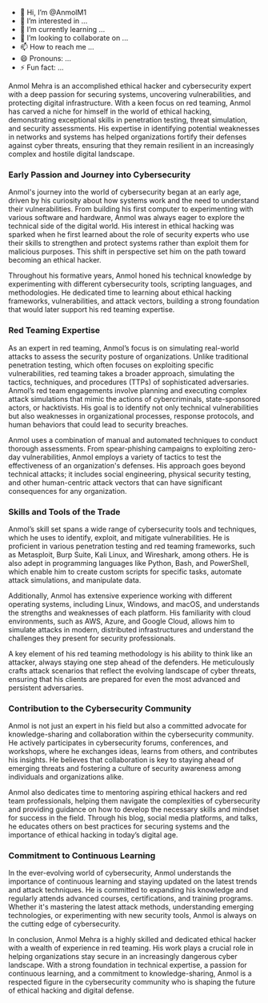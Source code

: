 - 👋 Hi, I’m @AnmolM1
- 👀 I’m interested in ...
- 🌱 I’m currently learning ...
- 💞️ I’m looking to collaborate on ...
- 📫 How to reach me ...
- 😄 Pronouns: ...
- ⚡ Fun fact: ...

<!---
AnmolM1/AnmolM1 is a ✨ special ✨ repository because its `README.md` (this file) appears on your GitHub profile.
You can click the Preview link to take a look at your changes.
--->
Anmol Mehra is an accomplished ethical hacker and cybersecurity expert with a deep passion for securing systems, uncovering vulnerabilities, and protecting digital infrastructure. With a keen focus on red teaming, Anmol has carved a niche for himself in the world of ethical hacking, demonstrating exceptional skills in penetration testing, threat simulation, and security assessments. His expertise in identifying potential weaknesses in networks and systems has helped organizations fortify their defenses against cyber threats, ensuring that they remain resilient in an increasingly complex and hostile digital landscape.

### Early Passion and Journey into Cybersecurity

Anmol's journey into the world of cybersecurity began at an early age, driven by his curiosity about how systems work and the need to understand their vulnerabilities. From building his first computer to experimenting with various software and hardware, Anmol was always eager to explore the technical side of the digital world. His interest in ethical hacking was sparked when he first learned about the role of security experts who use their skills to strengthen and protect systems rather than exploit them for malicious purposes. This shift in perspective set him on the path toward becoming an ethical hacker.

Throughout his formative years, Anmol honed his technical knowledge by experimenting with different cybersecurity tools, scripting languages, and methodologies. He dedicated time to learning about ethical hacking frameworks, vulnerabilities, and attack vectors, building a strong foundation that would later support his red teaming expertise.

### Red Teaming Expertise

As an expert in red teaming, Anmol’s focus is on simulating real-world attacks to assess the security posture of organizations. Unlike traditional penetration testing, which often focuses on exploiting specific vulnerabilities, red teaming takes a broader approach, simulating the tactics, techniques, and procedures (TTPs) of sophisticated adversaries. Anmol’s red team engagements involve planning and executing complex attack simulations that mimic the actions of cybercriminals, state-sponsored actors, or hacktivists. His goal is to identify not only technical vulnerabilities but also weaknesses in organizational processes, response protocols, and human behaviors that could lead to security breaches.

Anmol uses a combination of manual and automated techniques to conduct thorough assessments. From spear-phishing campaigns to exploiting zero-day vulnerabilities, Anmol employs a variety of tactics to test the effectiveness of an organization's defenses. His approach goes beyond technical attacks; it includes social engineering, physical security testing, and other human-centric attack vectors that can have significant consequences for any organization.

### Skills and Tools of the Trade

Anmol’s skill set spans a wide range of cybersecurity tools and techniques, which he uses to identify, exploit, and mitigate vulnerabilities. He is proficient in various penetration testing and red teaming frameworks, such as Metasploit, Burp Suite, Kali Linux, and Wireshark, among others. He is also adept in programming languages like Python, Bash, and PowerShell, which enable him to create custom scripts for specific tasks, automate attack simulations, and manipulate data.

Additionally, Anmol has extensive experience working with different operating systems, including Linux, Windows, and macOS, and understands the strengths and weaknesses of each platform. His familiarity with cloud environments, such as AWS, Azure, and Google Cloud, allows him to simulate attacks in modern, distributed infrastructures and understand the challenges they present for security professionals.

A key element of his red teaming methodology is his ability to think like an attacker, always staying one step ahead of the defenders. He meticulously crafts attack scenarios that reflect the evolving landscape of cyber threats, ensuring that his clients are prepared for even the most advanced and persistent adversaries.

### Contribution to the Cybersecurity Community

Anmol is not just an expert in his field but also a committed advocate for knowledge-sharing and collaboration within the cybersecurity community. He actively participates in cybersecurity forums, conferences, and workshops, where he exchanges ideas, learns from others, and contributes his insights. He believes that collaboration is key to staying ahead of emerging threats and fostering a culture of security awareness among individuals and organizations alike.

Anmol also dedicates time to mentoring aspiring ethical hackers and red team professionals, helping them navigate the complexities of cybersecurity and providing guidance on how to develop the necessary skills and mindset for success in the field. Through his blog, social media platforms, and talks, he educates others on best practices for securing systems and the importance of ethical hacking in today’s digital age.

### Commitment to Continuous Learning

In the ever-evolving world of cybersecurity, Anmol understands the importance of continuous learning and staying updated on the latest trends and attack techniques. He is committed to expanding his knowledge and regularly attends advanced courses, certifications, and training programs. Whether it's mastering the latest attack methods, understanding emerging technologies, or experimenting with new security tools, Anmol is always on the cutting edge of cybersecurity.

In conclusion, Anmol Mehra is a highly skilled and dedicated ethical hacker with a wealth of experience in red teaming. His work plays a crucial role in helping organizations stay secure in an increasingly dangerous cyber landscape. With a strong foundation in technical expertise, a passion for continuous learning, and a commitment to knowledge-sharing, Anmol is a respected figure in the cybersecurity community who is shaping the future of ethical hacking and digital defense.

